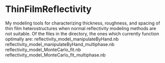 # ThinFilmReflectivity
My modeling tools for characterizing thickness, roughness, and spacing of thin film heterostructures when normal reflectivity modeling methods are not suitable.
Of the files in the directory, the ones which currently function optimally are:
reflectivity_model_manipulateByHand.nb
reflectivity_model_manipulateByHand_multiphase.nb
reflectivity_model_MonteCarlo_fit.nb
reflectivity_model_MonteCarlo_fit_multiphase.nb
